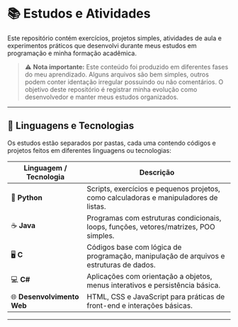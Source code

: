 # 📚 Estudos e Atividades

Este repositório contém exercícios, projetos simples, atividades de aula e experimentos práticos que desenvolvi durante meus estudos em programação e minha formação acadêmica.

> ⚠️ **Nota importante:** Este conteúdo foi produzido em diferentes fases do meu aprendizado. Alguns arquivos são bem simples, outros podem conter identação irregular possuindo ou não comentários. O objetivo deste repositório é registrar minha evolução como desenvolvedor e manter meus estudos organizados.

---

## 🔢 Linguagens e Tecnologias

Os estudos estão separados por pastas, cada uma contendo códigos e projetos feitos em diferentes linguagens ou tecnologias:

| Linguagem / Tecnologia | Descrição |
|------------------------|-----------|
| 🐍 **Python**          | Scripts, exercícios e pequenos projetos, como calculadoras e manipuladores de listas. |
| ☕ **Java**             | Programas com estruturas condicionais, loops, funções, vetores/matrizes, POO simples. |
| 🖥️ **C**               | Códigos base com lógica de programação, manipulação de arquivos e estruturas de dados. |
| 💻 **C#**              | Aplicações com orientação a objetos, menus interativos e persistência básica. |
| 🌐 **Desenvolvimento Web** | HTML, CSS e JavaScript para práticas de front-end e interações básicas. |

---